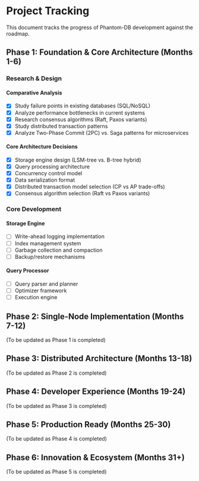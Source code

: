 # Project Tracking

This document tracks the progress of Phantom-DB development against the roadmap.

## Phase 1: Foundation & Core Architecture (Months 1-6)

### Research & Design

#### Comparative Analysis
- [x] Study failure points in existing databases (SQL/NoSQL)
- [x] Analyze performance bottlenecks in current systems
- [x] Research consensus algorithms (Raft, Paxos variants)
- [x] Study distributed transaction patterns
- [x] Analyze Two-Phase Commit (2PC) vs. Saga patterns for microservices

#### Core Architecture Decisions
- [x] Storage engine design (LSM-tree vs. B-tree hybrid)
- [x] Query processing architecture
- [x] Concurrency control model
- [x] Data serialization format
- [x] Distributed transaction model selection (CP vs AP trade-offs)
- [x] Consensus algorithm selection (Raft vs Paxos variants)

### Core Development

#### Storage Engine
- [ ] Write-ahead logging implementation
- [ ] Index management system
- [ ] Garbage collection and compaction
- [ ] Backup/restore mechanisms

#### Query Processor
- [ ] Query parser and planner
- [ ] Optimizer framework
- [ ] Execution engine

## Phase 2: Single-Node Implementation (Months 7-12)

(To be updated as Phase 1 is completed)

## Phase 3: Distributed Architecture (Months 13-18)

(To be updated as Phase 2 is completed)

## Phase 4: Developer Experience (Months 19-24)

(To be updated as Phase 3 is completed)

## Phase 5: Production Ready (Months 25-30)

(To be updated as Phase 4 is completed)

## Phase 6: Innovation & Ecosystem (Months 31+)

(To be updated as Phase 5 is completed)